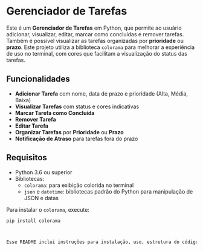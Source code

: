 # Gerenciador de Tarefas

Este é um **Gerenciador de Tarefas** em Python, que permite ao usuário adicionar, visualizar, editar, marcar como concluídas e remover tarefas. Também é possível visualizar as tarefas organizadas por **prioridade** ou **prazo**. Este projeto utiliza a biblioteca `colorama` para melhorar a experiência de uso no terminal, com cores que facilitam a visualização do status das tarefas.

## Funcionalidades

- **Adicionar Tarefa** com nome, data de prazo e prioridade (Alta, Média, Baixa)
- **Visualizar Tarefas** com status e cores indicativas
- **Marcar Tarefa como Concluída**
- **Remover Tarefa**
- **Editar Tarefa**
- **Organizar Tarefas** por **Prioridade** ou **Prazo**
- **Notificação de Atraso** para tarefas fora do prazo

## Requisitos

- Python 3.6 ou superior 
- Bibliotecas:
  - `colorama`: para exibição colorida no terminal
  - `json` e `datetime`: bibliotecas padrão do Python para manipulação de JSON e datas

Para instalar o `colorama`, execute:

```bash
pip install colorama



Esse README inclui instruções para instalação, uso, estrutura do código, e informações para contribuir, ideal para quem deseja clonar e utilizar o projeto no GitHub.
